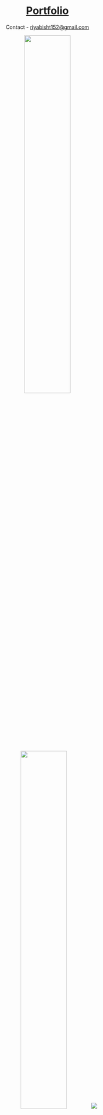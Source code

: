 <h1 align="center">
  <a href="https://riyabisht.github.io/">Portfolio</a>
</h1>

<p align="center">
  Contact - <a href="mailto:riyabisht152@gmail.com?subject=github">riyabisht152@gmail.com</a>
</p>

<p align="center">
  <img height="50%" width="auto" src ="https://github-readme-stats.vercel.app/api?username=riyabisht&show_icons=true&count_private=true&theme=darcula&hide_border=true&hide=issues,contribs&bg_color=00000000">
  <img height="50%" width="auto" src ="https://github-readme-stats.vercel.app/api/top-langs/?username=riyabisht&layout=compact&hide_border=true&theme=darcula&bg_color=00000000&langs_count=6&hide=jupyter%20notebook,tex,css,php">
  <img src ="https://github-readme-streak-stats.herokuapp.com?user=riyabisht&theme=darcula&hide_border=true&background=FFFFFF00">
  <br>
</p>
